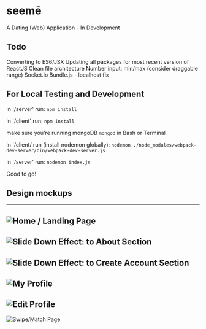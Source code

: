 # seemē
A Dating (Web) Application - In Development 

## Todo
Converting to ES6/JSX
Updating all packages for most recent version of ReactJS
Clean file architecture
Number input: min/max (consider draggable range)
Socket.io
Bundle.js - localhost fix

## For Local Testing and Development
in '/server' run:
```npm install```

in '/client' run:
```npm install```

make sure you're running mongoDB ```mongod``` in Bash or Terminal

in '/client/ run (install nodemon globally):
```nodemon ./node_modules/webpack-dev-server/bin/webpack-dev-server.js```

in '/server' run:
```nodemon index.js```

Good to go!

## Design mockups
--------------------------------------------------------------
![Home / Landing Page](/mock-ups/landing.png?raw=true "Landing Page")
--------------------------------------------------------------
![Slide Down Effect: to About Section](/mock-ups/about.png?raw=true "About Section")
--------------------------------------------------------------
![Slide Down Effect: to Create Account Section](/mock-ups/create-account.png?raw=true "Create Account Section")
--------------------------------------------------------------
![My Profile](/mock-ups/profile.png?raw=true "My Profile")
--------------------------------------------------------------
![Edit Profile](/mock-ups/edit-profile.png?raw=true "Edit Profile")
--------------------------------------------------------------
![Swipe/Match Page](/mock-ups/swipe.png?raw=true "Swipe/Match Page")
